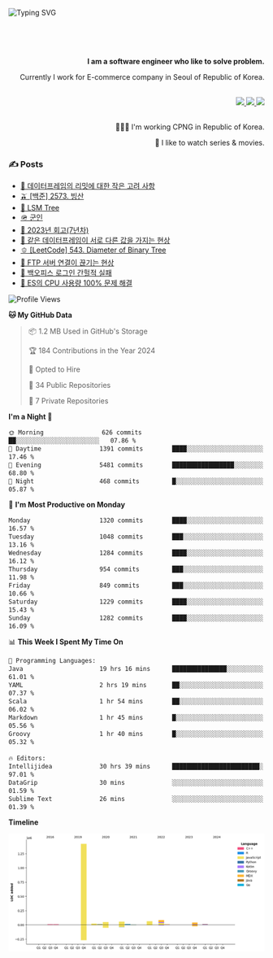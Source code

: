 ![Typing SVG](https://readme-typing-svg.herokuapp.com/?lines=Hello,+I'm+Changkwon+😎&height=150&width=1024&size=40&color=458588&background=282828&center=true&vCenter=true&multiline=false&duration=2000&pause=0)

<div align=right>
  <br/>
  <br/>  
  <br/>
  
  **I am a software engineer who like to solve problem.**<br/>
  
  Currently I work for E-commerce company in Seoul of Republic of Korea.<br/>
  <br/>

  <a href="https://www.linkedin.com/in/spearkkk/" target="_blank">
    <img src="https://img.shields.io/badge/LinkedIn-305D61.svg?&style=for-the-badge&logo=linkedin&logoColor=ffffff&labelColor=305D61&logoWidth=20"/>
  </a>
  <a href="http://spearkkk.dev/en/resume/" target="_blank">
    <img src="https://img.shields.io/badge/resume-305D61.svg?&style=for-the-badge&logo=ReadtheDocs&logoColor=ffffff&labelColor=305D61&logoWidth=20"/>
  </a>
  <a href="https://spearkkk.dev/" target="_blank">
    <img src="https://img.shields.io/badge/blog-305D61.svg?&style=for-the-badge&logo=ReadtheDocs&logoColor=ffffff&labelColor=305D61&logoWidth=20"/>
  </a>
  
  <br/>
  <br/>
  
  👨🏼‍💻 I'm working CPNG in Republic of Korea.
  <br/>
  
  🍿 I like to watch series & movies.
  <br/>

</div>
  
<div align=left>
  
  <div>
    
  ### ✍️ Posts
    
  </div>
  
  <!-- BLOGPOSTS:START -->
- [🍄 데이터프레임의 리밋에 대한 작은 고려 사항](https://spearkkk.dev/dataframe-limit)
- [🫒 [백준] 2573. 빙산](https://spearkkk.dev/%EB%B0%B1%EC%A4%80-2573-%EB%B9%99%EC%82%B0)
- [🌽 LSM Tree](https://spearkkk.dev/lsm-tree)
- [🪖 군인](https://spearkkk.dev/soldier)
- [📝 2023년 회고(7년차)](https://spearkkk.dev/7%EB%85%84%EC%B0%A8-%ED%9A%8C%EA%B3%A0)
- [🍞 같은 데이터프레임이 서로 다른 값을 가지는 현상](https://spearkkk.dev/two-dataframe-have-another-value)
- [🫑 [LeetCode] 543. Diameter of Binary Tree](https://spearkkk.dev/leetcode-543-diameter-of-binary-tree)
- [🍂 FTP 서버 연결이 끊기는 현상](https://spearkkk.dev/ftp-server-connection-failure)
- [🍆 백오피스 로그인 간헐적 실패](https://spearkkk.dev/back-office-login-failure)
- [🧄 ES의 CPU 사용량 100% 문제 해결](https://spearkkk.dev/es-cpu-100-trouble-shooting)
<!-- BLOGPOSTS:END -->

  
<!--START_SECTION:waka-->
![Profile Views](http://img.shields.io/badge/Profile%20Views-0-blue)

**🐱 My GitHub Data** 

> 📦 1.2 MB Used in GitHub's Storage 
 > 
> 🏆 184 Contributions in the Year 2024
 > 
> 💼 Opted to Hire
 > 
> 📜 34 Public Repositories 
 > 
> 🔑 7 Private Repositories 
 > 
**I'm a Night 🦉** 

```text
🌞 Morning                626 commits         ██░░░░░░░░░░░░░░░░░░░░░░░   07.86 % 
🌆 Daytime                1391 commits        ████░░░░░░░░░░░░░░░░░░░░░   17.46 % 
🌃 Evening                5481 commits        █████████████████░░░░░░░░   68.80 % 
🌙 Night                  468 commits         █░░░░░░░░░░░░░░░░░░░░░░░░   05.87 % 
```
📅 **I'm Most Productive on Monday** 

```text
Monday                   1320 commits        ████░░░░░░░░░░░░░░░░░░░░░   16.57 % 
Tuesday                  1048 commits        ███░░░░░░░░░░░░░░░░░░░░░░   13.16 % 
Wednesday                1284 commits        ████░░░░░░░░░░░░░░░░░░░░░   16.12 % 
Thursday                 954 commits         ███░░░░░░░░░░░░░░░░░░░░░░   11.98 % 
Friday                   849 commits         ███░░░░░░░░░░░░░░░░░░░░░░   10.66 % 
Saturday                 1229 commits        ████░░░░░░░░░░░░░░░░░░░░░   15.43 % 
Sunday                   1282 commits        ████░░░░░░░░░░░░░░░░░░░░░   16.09 % 
```


📊 **This Week I Spent My Time On** 

```text
💬 Programming Languages: 
Java                     19 hrs 16 mins      ███████████████░░░░░░░░░░   61.01 % 
YAML                     2 hrs 19 mins       ██░░░░░░░░░░░░░░░░░░░░░░░   07.37 % 
Scala                    1 hr 54 mins        ██░░░░░░░░░░░░░░░░░░░░░░░   06.02 % 
Markdown                 1 hr 45 mins        █░░░░░░░░░░░░░░░░░░░░░░░░   05.56 % 
Groovy                   1 hr 40 mins        █░░░░░░░░░░░░░░░░░░░░░░░░   05.32 % 

🔥 Editors: 
Intellijidea             30 hrs 39 mins      ████████████████████████░   97.01 % 
DataGrip                 30 mins             ░░░░░░░░░░░░░░░░░░░░░░░░░   01.59 % 
Sublime Text             26 mins             ░░░░░░░░░░░░░░░░░░░░░░░░░   01.39 % 
```

**Timeline**

![Lines of Code chart](https://raw.githubusercontent.com/spearkkk/spearkkk/main/assets/bar_graph.png)


<!--END_SECTION:waka-->
</div>


